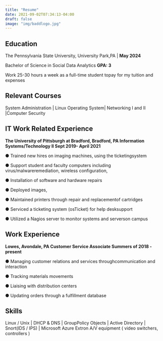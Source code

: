 ```yaml
---
title: "Resume"
date: 2021-09-02T07:34:13-04:00
draft: false
image: "img/baddlogo.jpg"
---
```



<!--more-->

## Education

The Pennsylvania State University, University Park,PA | **May 2024**

Bachelor of Science in Social Data Analytics **GPA: 3**

Work 25-30 hours a week as a full-time student topay for my tuition and expenses

## Relevant Courses

System Administration | Linux Operating System|
Networking I and II  |Computer Security

## IT Work Related Experience

**The University of Pittsburgh at Bradford,
Bradford, PA
Information Systems/Technology II Sept 2019- April 2021**

● Trained new hires on imaging machines, using the ticketingsystem

● Support student and faculty computers including virus/malwareremediation,
wireless configuration,

● Installation of software and hardware repairs

● Deployed images,

● Maintained printers through repair and replacementof cartridges

● Serviced a ticketing system (osTicket) for help desksupport

● Utilized a Nagios server to monitor systems and serverson campus

## Work Experience

**Lowes, Avondale, PA
Customer Service Associate Summers of 2018 - present**

● Managing customer relations and services throughcommunication and
interaction

● Tracking materials movements

● Liaising with distribution centers

● Updating orders through a fulfillment database

## Skills

Linux / Unix | DHCP & DNS | GroupPolicy Objects |
Active Directory | Snort(IDS / IPS) | Microsoft Azure
Extron A/V equipment ( video switchers, controllers )
